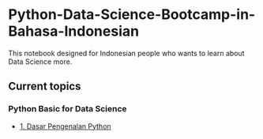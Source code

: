 # Python-Data-Science-Bootcamp-in-Bahasa-Indonesian
This notebook designed for Indonesian people who wants to learn about Data Science more.



## Current topics

### Python Basic for Data Science

- [1. Dasar Pengenalan Python](https://github.com/giantrksa/Python-Data-Science-Bootcamp-in-Bahasa-Indonesian/blob/master/1_Dasar-Pengenalan-Python-untuk-Data-Science/1_Dasar_Pengenalan_Python.ipynb)

